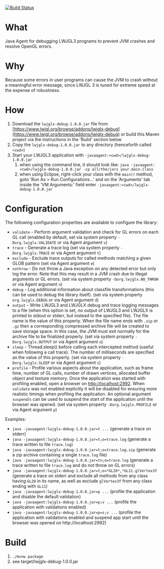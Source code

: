 [![Build Status](https://travis-ci.org/LWJGLX/debug.svg?branch=master)](https://travis-ci.org/LWJGLX/debug)

# What

Java Agent for debugging LWJGL3 programs to prevent JVM crashes and resolve OpenGL errors.

# Why

Because some errors in user programs can cause the JVM to crash without a meaningful error message, since LWJGL 3 is tuned for extreme speed at the expense of robustness.

# How

1. Download the `lwjglx-debug-1.0.0.jar` file from [https://www.lwjgl.org/browse/addons/lwjglx-debug](https://www.lwjgl.org/browse/addons/lwjglx-debug) or build this Maven project via the instructions in the 'Build' section below
2. Copy the `lwjglx-debug-1.0.0.jar` to any directory (henceforth called `<cwd>`)
3. Start your LWJGL3 application with `-javaagent:<cwd>/lwjglx-debug-1.0.0.jar`
    1. when using the command line, it should look like: `java -javaagent:<cwd>/lwjglx-debug-1.0.0.jar -cp all/the/jars your.main.Class`
    2. when using Eclipse, right-click your class with the `main()` method, goto 'Run As > Run Configurations...' and on the 'Arguments' tab inside the 'VM Arguments:' field enter `-javaagent:<cwd>/lwjglx-debug-1.0.0.jar`

# Configuration

The following configuration properties are available to configure the library:
- `validate` - Perform argument validation and check for GL errors on each GL call (enabled by default, set via system property `-Dorg.lwjglx.VALIDATE` or via Agent argument `v`)
- `trace` - Generate a trace log (set via system property `-Dorg.lwjglx.TRACE` or via Agent argument `t`)
- `exclude` - Exclude trace outputs for called methods matching a given GLOB pattern (set via Agent argument `e`)
- `nothrow` - Do not throw a Java exception on any detected error but only log the error. Note that this may result in a JVM crash due to illegal arguments or GL errors. (set via system property `-Dorg.lwjglx.NO_THROW` or via Agent argument `n`)
- `debug` - Log additional information about classfile transformations (this can be used to debug the library itself). (set via system property `org.lwjglx.DEBUG` or via Agent argument `d`)
- `output` - Write LWJGL3 and LWJGLX debug and trace logging messages to a file (when this option is set, no output of LWJGL3 and LWJGLX is printed to stdout or stderr, but instead to the specified file). The file name is the value of this property. When the file name ends with `.zip` or `.gz` then a corresponding compressed archive file will be created to save storage space. In this case, the JVM must exit normally for the archive file to be finalized properly. (set via system property `-Dorg.lwjglx.OUTPUT` or via Agent argument `o`)
- `sleep` - Thread.sleep() before calling each intercepted method (useful when following a call trace). The number of milliseconds are specified as the value of this property. (set via system property `-Dorg.lwjglx.SLEEP` or via Agent argument `s`)
- `profile` - Profile various aspects about the application, such as frame time, number of GL calls, number of drawn vertices, allocated buffer object and texture memory. Once the application was started with profiling enabled, open a browser on [http://localhost:2992](http://localhost:2992). When `validate` was not enabled explicitly it will be disabled for ensuring more realistic timings when profiling the application. An optional argument `suspend`/`s` can be used to suspend the start of the application until the browser was opened. (set via system property `-Dorg.lwjglx.PROFILE` or via Agent argument `p`)

Examples:

* `java -javaagent:lwjglx-debug-1.0.0.jar=t ...` (generate a trace on stderr)
* `java -javaagent:lwjglx-debug-1.0.0.jar=t;o=trace.log` (generate a trace written to file `trace.log`)
* `java -javaagent:lwjglx-debug-1.0.0.jar=t;o=trace.log.zip` (generate a zip archive containing a single `trace.log` file)
* `java -javaagent:lwjglx-debug-1.0.0.jar=tn;o=trace.log` (generate a trace written to file `trace.log` and do not throw on GL errors)
* `java -javaagent:lwjglx-debug-1.0.0.jar=t;e=*GL20*,*GL11.glVertex3f` (generate a trace on stderr and exclude all methods from any class having `GL20` in its name, as well as exclude `glVertex3f` from any class ending with `GL11`)
* `java -javaagent:lwjglx-debug-1.0.0.jar=p ...` (profile the application and disable the default validation)
* `java -javaagent:lwjglx-debug-1.0.0.jar=p;v ...` (profile the application with validations enabled)
* `java -javaagent:lwjglx-debug-1.0.0.jar=p=s;v ...` (profile the application with validations enabled and suspend app start until the browser was opened on http://localhost:2992)

# Build

1. `./mvnw package`
2. see target/lwjglx-debug-1.0.0.jar
